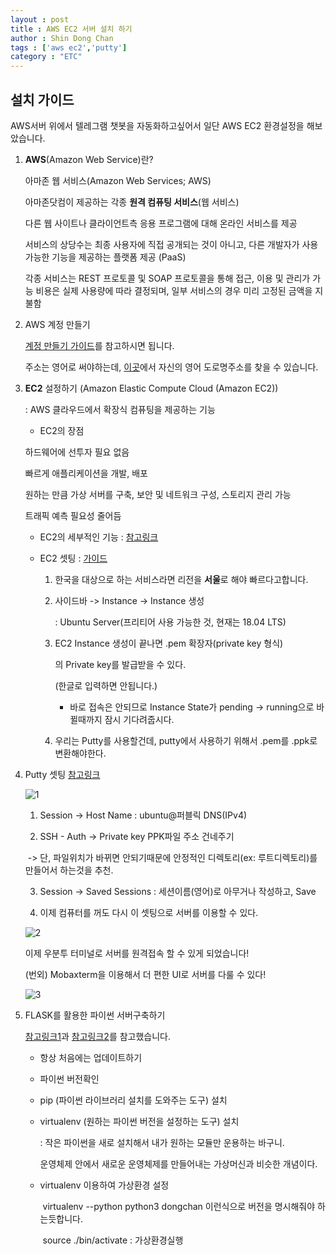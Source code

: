```yaml
---
layout : post
title : AWS EC2 서버 설치 하기
author : Shin Dong Chan
tags : ['aws ec2','putty']
category : "ETC"
---
```


## 설치 가이드

AWS서버 위에서 텔레그램 챗봇을 자동화하고싶어서 일단 AWS EC2 환경설정을 해보았습니다.

1. **AWS**(Amazon Web Service)란? 

   아마존 웹 서비스(Amazon Web Services; AWS)
   
   아마존닷컴이 제공하는 각종 **원격 컴퓨팅 서비스**(웹 서비스)
   
   다른 웹 사이트나 클라이언트측 응용 프로그램에 대해 온라인 서비스를 제공
   
   서비스의 상당수는 최종 사용자에 직접 공개되는 것이 아니고, 다른 개발자가 사용 가능한 기능을 제공하는 플랫폼 제공 (PaaS)
   
   각종 서비스는 REST 프로토콜 및 SOAP 프로토콜을 통해 접근, 이용 및 관리가 가능 비용은 실제 사용량에 따라 결정되며, 일부 서비스의 경우 미리 고정된 금액을 지불함

2. AWS  계정 만들기

   [계정 만들기 가이드](https://tech.cloud.nongshim.co.kr/2018/10/11/%EC%B4%88%EB%B3%B4%EC%9E%90%EB%A5%BC-%EC%9C%84%ED%95%9C-aws-%EC%9B%B9%EA%B5%AC%EC%B6%95-1-aws-%EA%B3%84%EC%A0%95-%EB%A7%8C%EB%93%A4%EA%B8%B0/)를 참고하시면 됩니다.

   주소는 영어로 써야하는데, [이곳](http://www.juso.go.kr/openIndexPage.do)에서 자신의 영어 도로명주소를 찾을 수 있습니다.

3. **EC2** 설정하기 (Amazon Elastic Compute Cloud (Amazon EC2))

   : AWS 클라우드에서 확장식 컴퓨팅을 제공하는 기능

   - EC2의 장점

   하드웨어에 선투자 필요 없음

   빠르게 애플리케이션을 개발, 배포 

   원하는 만큼 가상 서버를 구축, 보안 및 네트워크 구성, 스토리지 관리 가능 

   트래픽 예측 필요성 줄어듬

   - EC2의 세부적인 기능  :  [참고링크](https://tech.cloud.nongshim.co.kr/2018/10/11/%EC%B4%88%EB%B3%B4%EC%9E%90%EB%A5%BC-%EC%9C%84%ED%95%9C-aws-%EC%9B%B9%EA%B5%AC%EC%B6%95-%EC%9B%B9%EC%84%9C%EB%B2%84-%EC%95%84%ED%82%A4%ED%85%8D%EC%B2%98-%EC%86%8C%EA%B0%9C/) 

   - EC2 셋팅 : [가이드](http://burningrizen.tistory.com/18)

     1) 한국을 대상으로 하는 서비스라면 리전을 **서울**로 해야 빠르다고합니다.

     2) 사이드바 -> Instance -> Instance 생성

        : Ubuntu Server(프리티어 사용 가능한 것, 현재는 18.04 LTS)

     3) EC2 Instance 생성이 끝나면 .pem 확장자(private key 형식)

        의 Private key를 발급받을 수 있다.

        (한글로 입력하면 안됩니다.)

        - 바로 접속은 안되므로 Instance State가 pending -> running으로 바뀔때까지 잠시 기다려줍시다.

     4) 우리는 Putty를 사용할건데, putty에서 사용하기 위해서 .pem를 .ppk로 변환해야한다.


4. Putty 셋팅 [참고링크](https://docs.aws.amazon.com/ko_kr/AWSEC2/latest/UserGuide/putty.html)

   ![1](https://user-images.githubusercontent.com/37765338/50677566-d4c15400-103d-11e9-902e-d69df24ea5a7.PNG)

   1) Session -> Host Name : ubuntu@퍼블릭 DNS(IPv4)

   2) SSH - Auth -> Private key PPK파일 주소 건네주기

   ​    -> 단, 파일위치가 바뀌면 안되기때문에 안정적인 디렉토리(ex: 루트디렉토리)를 만들어서 하는것을 추천.

   3) Session -> Saved Sessions : 세션이름(영어)로 아무거나 작성하고, Save 

   4) 이제 컴퓨터를 꺼도 다시 이 셋팅으로 서버를 이용할 수 있다.

   ![2](https://user-images.githubusercontent.com/37765338/50677565-d4c15400-103d-11e9-8ee6-adc2609016e4.png)

   이제 우분투 터미널로 서버를 원격접속 할 수 있게 되었습니다!
   
   
   
   (번외) Mobaxterm을 이용해서 더 편한 UI로 서버를 다룰 수 있다!
     
   ![3](https://user-images.githubusercontent.com/37765338/50679494-f7a43600-1046-11e9-9a0d-ac10b65bbd02.PNG)
   

5. FLASK를 활용한 파이썬 서버구축하기

   [참고링크1](http://yonggari.com/set_to_python_server/)과 [참고링크2](https://docs.aws.amazon.com/ko_kr/elasticbeanstalk/latest/dg/create-deploy-python-flask.html#python-flask-prereq)를 참고했습니다.

   - 항상 처음에는 업데이트하기

   - 파이썬 버전확인

   - pip (파이썬 라이브러리 설치를 도와주는 도구) 설치

   - virtualenv (원하는 파이썬 버전을 설정하는 도구) 설치

     : 작은 파이썬을 새로 설치해서 내가 원하는 모듈만 운용하는 바구니.

     운영체제 안에서 새로운 운영체제를 만들어내는 가상머신과 비슷한 개념이다.

   - virtualenv 이용하여 가상환경 설정

     ​	virtualenv --python python3 dongchan 이런식으로 버전을 명시해줘야 하는듯합니다.

     ​	source ./bin/activate : 가상환경실행
